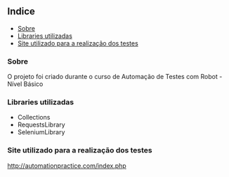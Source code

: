 ## Indice
  - [Sobre](#sobre)
  - [Libraries utilizadas](#libraries-utilizadas)
  - [Site utilizado para a realização dos testes](#site-utilizado-para-a-realização-dos-testes)

### Sobre
O projeto foi criado durante o curso de Automação de Testes com Robot - Nível Básico

### Libraries utilizadas
- Collections
- RequestsLibrary
- SeleniumLibrary
  
### Site utilizado para a realização dos testes
http://automationpractice.com/index.php